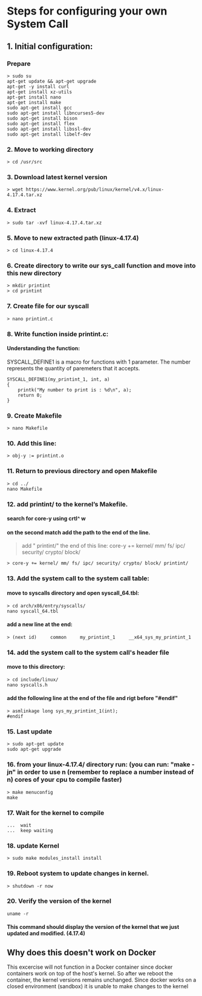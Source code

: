 # Steps for configuring your own System Call
## 1. Initial configuration:
### Prepare 
```
> sudo su  
apt-get update && apt-get upgrade  
apt-get -y install curl  
apt-get install xz-utils  
apt-get install nano  
apt-get install make  
sudo apt-get install gcc  
sudo apt-get install libncurses5-dev  
sudo apt-get install bison  
sudo apt-get install flex  
sudo apt-get install libssl-dev  
sudo apt-get install libelf-dev 
```
### 2. Move to working directory
```
> cd /usr/src
```
### 3. Download latest kernel version
```
> wget https://www.kernel.org/pub/linux/kernel/v4.x/linux-4.17.4.tar.xz
```
### 4. Extract
```
> sudo tar -xvf linux-4.17.4.tar.xz
```
### 5. Move to new extracted path (linux-4.17.4)
```
> cd linux-4.17.4
```
### 6. Create directory to write our sys_call function and move into this new directory
```
> mkdir printint   
> cd printint
```
### 7. Create file for our syscall
```
> nano printint.c
```
### 8. Write function inside printint.c:
#### Understanding the function:
>
SYSCALL_DEFINE1 is a macro for functions with 1 parameter. The number represents the quantity of paremeters that it accepts.
```
SYSCALL_DEFINE1(my_printint_1, int, a)  
{  
    printk("My number to print is : %d\n", a);  
    return 0;  
}  
```
### 9. Create Makefile
```
> nano Makefile
```
### 10. Add this line:
```
> obj-y := printint.o
```
### 11. Return to previous directory and open Makefile
```
> cd ../  
nano Makefile
```
### 12. add printint/ to the kernel’s Makefile.
#### search for core-y using crtl^ w
#### on the second match add the path to the end of the line.
> add " printint/" the end of this line: core-y += kernel/ mm/ fs/ ipc/ security/ crypto/ block/ 
```
> core-y += kernel/ mm/ fs/ ipc/ security/ crypto/ block/ printint/
```
### 13. Add the system call to the system call table:
#### move to syscalls directory and open syscall_64.tbl: 
```
> cd arch/x86/entry/syscalls/  
nano syscall_64.tbl  
```
#### add a new line at the end:
```
> (next id)     common     my_printint_1     __x64_sys_my_printint_1  
```
### 14. add the system call to the system call's header file
#### move to this directory:  
```
> cd include/linux/  
nano syscalls.h  
```
#### add the following line at the end of the file and rigt before "#endif"
```
> asmlinkage long sys_my_printint_1(int);  
#endif
```
### 15. Last update 
```
> sudo apt-get update  
sudo apt-get upgrade  
```
### 16. from your linux-4.17.4/ directory run: (you can run:  "make -jn" in order to use n (remember to replace a number instead of n) cores of your cpu to compile faster) 
```
> make menuconfig
make
```
### 17. Wait for the kernel to compile
```
...  wait
...  keep waiting
```
### 18. update Kernel
```
> sudo make modules_install install  
```
### 19. Reboot system to update changes in kernel. 
```
> shutdown -r now
```
### 20. Verify the version of the kernel
```
uname -r
```
#### This command should display the version of the kernel that we just updated and modified. (4.17.4)

## Why does this doesn't work on Docker
This excercise will not function in a Docker container since docker containers work on top of the host's kernel. So after we reboot the container, the kernel versions remains unchanged. Since docker works on a closed environment (sandbox) it is unable to make changes to the kernel
